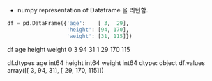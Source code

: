 

 - numpy representation of Dataframe 을 리턴함.


```python
df = pd.DataFrame({'age':    [ 3,  29],
                   'height': [94, 170],
                   'weight': [31, 115]})
```

df
   age  height  weight
0    3      94      31
1   29     170     115

df.dtypes
age       int64
height    int64
weight    int64
dtype: object
df.values
array([[  3,  94,  31],
       [ 29, 170, 115]])
